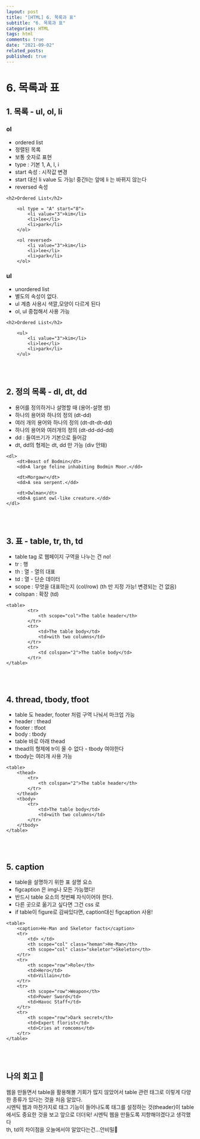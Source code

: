 ```yaml
---
layout: post
title: "[HTML] 6. 목록과 표"
subtitle: "6. 목록과 표"
categories: HTML
tags: html
comments: true
date: "2021-09-02"
related_posts:
published: true
---
```



# 6. 목록과 표

## 1. 목록 - ul, ol, li
### ol
- ordered list
- 정렬된 목록
- 보통 숫자로 표현
- type : 기본 1, A, I, i
- start 속성 : 시작값 변경
- start 대신 li value 도 가능! 중간li는 앞에 li 는 바뀌지 않는다
- reversed 속성

```
<h2>Ordered List</h2>

    <ol type = "A" start="8">
        <li value="3">kim</li>
        <li>lee</li>
        <li>park</li>
    </ol>

    <ol reversed>
        <li value="3">kim</li>
        <li>lee</li>
        <li>park</li>
    </ol>

```

### ul
- unordered list
- 별도의 속성이 없다.
- ul 계층 사용시 색깔,모양이 다르게 된다
- ol, ul 중첩해서 사용 가능

```
<h2>Ordered List</h2>

    <ul>
        <li value="3">kim</li>
        <li>lee</li>
        <li>park</li>
    </ul>

```

<br><br>

## 2. 정의 목록 - dl, dt, dd
- 용어를 정의하거나 설명할 때 (용어-설명 쌍)
- 하나의 용어와 하나의 정의 (dt-dd)
- 여러 개의 용어와 하나의 정의 (dt-dt-dt-dd)
- 하나의 용어와 여러개의 정의 (dt-dd-dd-dd)
- dd : 들여쓰기가 기본으로 들어감
- dt, dd의 형제는 dt, dd 만 가능 (div 안돼)

```
<dl>
    <dt>Beast of Bodmin</dt>
    <dd>A large feline inhabiting Bodmin Moor.</dd>

    <dt>Morgawr</dt>
    <dd>A sea serpent.</dd>

    <dt>Owlman</dt>
    <dd>A giant owl-like creature.</dd>
</dl>

```

<br><br>

## 3. 표 - table, tr, th, td

- table tag 로 웹페이지 구역을 나누는 건 no!
- tr : 행
- th : 열 - 열의 대표
- td : 열 - 단순 데이터
- scope : 무엇을 대표하는지 (col/row) (th 만 지정 가능! 변경되는 건 없음)
- colspan : 확장 (td)

```
<table>
        <tr>
            <th scope="col">The table header</th>
        </tr>
        <tr>
            <td>The table body</td>
            <td>with two columns</td>
        </tr>
        <tr>
            <td colspan="2">The table body</td>
        </tr>
</table>
```

<br><br>


## 4. thread, tbody, tfoot
- table 도 header, footer 처럼 구역 나눠서 마크업 가능
- header : thead
- footer : tfoot
- body : tbody
- table 바로 아래 thead
- thead의 형제에 tr이 올 수 없다 - tbody 여야한다
- tbody는 여러개 사용 가능

```
<table>
    <thead>
        <tr>
            <th colspan="2">The table header</th>
        </tr>
    </thead>
    <tbody>
        <tr>
            <td>The table body</td>
            <td>with two columns</td>
        </tr>
    </tbody>
</table>
```



<br><br>

## 5. caption
- table을 설명하기 위한 표 설명 요소
- figcaption 은 img나 모든 가능했다!
- 반드시 table 요소의 첫번째 자식이어야 한다.
- 다른 곳으로 옮기고 싶다면 그건 css 로
- if table이 figure로 감싸있다면, caption대신 figcaption 사용!


```
<table>
    <caption>He-Man and Skeletor facts</caption>
    <tr>
        <td> </td>
        <th scope="col" class="heman">He-Man</th>
        <th scope="col" class="skeletor">Skeletor</th>
    </tr>
    <tr>
        <th scope="row">Role</th>
        <td>Hero</td>
        <td>Villain</td>
    </tr>
    <tr>
        <th scope="row">Weapon</th>
        <td>Power Sword</td>
        <td>Havoc Staff</td>
    </tr>
    <tr>
        <th scope="row">Dark secret</th>
        <td>Expert florist</td>
        <td>Cries at romcoms</td>
    </tr>
</table>
```



<br><br>


## 나의 회고 🤫
웹을 만들면서 table을 활용해볼 기회가 많지 않았어서 table 관련 태그로 이렇게 다양한 종류가 있다는 것을 처음 알았다. <br>
시멘틱 웹과 마찬가지로 태그 기능이 들어나도록 태그를 설정하는 것(theader)이 table에서도 중요한 것을 보고 앞으로 더더욱! 시멘틱 웹을 만들도록 지향해야겠다고 생각했다<br>
th, td의 차이점을 오늘에서야 알았다는건...안비밀🤪

